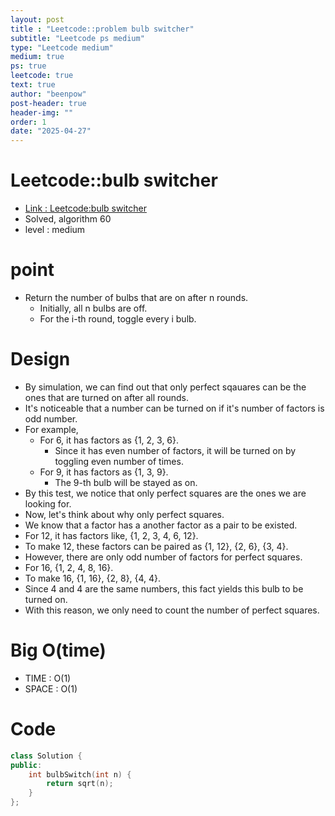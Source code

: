 ```yaml
---
layout: post
title : "Leetcode::problem bulb switcher"
subtitle: "Leetcode ps medium"
type: "Leetcode medium"
medium: true
ps: true
leetcode: true
text: true
author: "beenpow"
post-header: true
header-img: ""
order: 1
date: "2025-04-27"
---
```


# Leetcode::bulb switcher
- [Link : Leetcode:bulb switcher](https://leetcode.com/problems/bulb-switcher/description/?envType=company&envId=google&favoriteSlug=google-thirty-days)
- Solved, algorithm 60
- level : medium

# point
- Return the number of bulbs that are on after n rounds.
    - Initially, all n bulbs are off.
    - For the i-th round, toggle every i bulb.

# Design
- By simulation, we can find out that only perfect sqauares can be the ones that are turned on after all rounds.
- It's noticeable that a number can be turned on if it's number of factors is odd number.
- For example, 
    - For 6, it has factors as {1, 2, 3, 6}.
        - Since it has even number of factors, it will be turned on by toggling even number of times.
    - For 9, it has factors as {1, 3, 9}.
        - The 9-th bulb will be stayed as on.
- By this test, we notice that only perfect squares are the ones we are looking for.
- Now, let's think about why only perfect squares.
- We know that a factor has a another factor as a pair to be existed.
- For 12, it has factors like, {1, 2, 3, 4, 6, 12}.
- To make 12, these factors can be paired as {1, 12}, {2, 6}, {3, 4}.
- However, there are only odd number of factors for perfect squares.
- For 16, {1, 2, 4, 8, 16}.
- To make 16, {1, 16}, {2, 8}, {4, 4}.
- Since 4 and 4 are the same numbers, this fact yields this bulb to be turned on.
- With this reason, we only need to count the number of perfect squares.


# Big O(time)
- TIME : O(1)
- SPACE : O(1)

# Code

```cpp
class Solution {
public:
    int bulbSwitch(int n) {
        return sqrt(n);
    }
};
```
